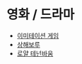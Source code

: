 # 영화 / 드라마

* [이미테이션 게임](imitation_game.md)
* [상해보루](shanghai_fortress.md)
* [로얄 테넌바움](royal_tenenbaums.md)
